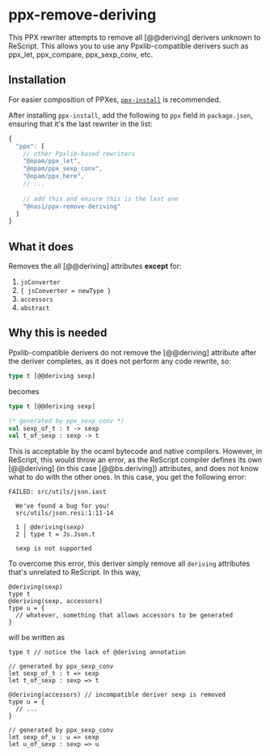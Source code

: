 # ppx-remove-deriving

This PPX rewriter attempts to remove all [@@deriving] derivers unknown to ReScript. This allows you to use any Ppxlib-compatible derivers such as ppx_let, ppx_compare, ppx_sexp_conv, etc.

## Installation

For easier composition of PPXes, [`ppx-install`](https://github.com/diaozheng999/ppx-install) is recommended.

After installing `ppx-install`, add the following to `ppx` field in `package.json`, ensuring that it's the last rewriter in the list:

```js
{
  "ppx": [
    // other Ppxlib-based rewriters
    "@opam/ppx_let",
    "@opam/ppx_sexp_conv",
    "@opam/ppx_here",
    // ...
 
    // add this and ensure this is the last one
    "@nasi/ppx-remove-deriving"
  ]
}
```

## What it does

Removes the all [@@deriving] attributes **except** for:
1. `jsConverter`
2. `{ jsConverter = newType }`
3. `accessors`
4. `abstract`

## Why this is needed

Ppxlib-compatible derivers do not remove the [@@deriving] attribute after the deriver completes, as it does not perform any code rewrite, so:

```ocaml
type t [@@deriving sexp]
```

becomes

```ocaml
type t [@@deriving sexp]

(* generated by ppx_sexp_conv *)
val sexp_of_t : t -> sexp
val t_of_sexp : sexp -> t
```

This is acceptable by the ocaml bytecode and native compilers. However, in ReScript, this would throw an error, as the ReScript compiler defines its own [@@deriving] (in this case [@@bs.deriving]) attributes, and does not know what to do with the other ones. In this case, you get the following error:

```
FAILED: src/utils/json.iast

  We've found a bug for you!
  src/utils/json.resi:1:11-14

  1 │ @deriving(sexp)
  2 │ type t = Js.Json.t

  sexp is not supported
```

To overcome this error, this deriver simply remove all `deriving` attributes that's unrelated to ReScript. In this way,

```rescript
@deriving(sexp)
type t
@deriving(sexp, accessors)
type u = {
  // whatever, something that allows accessors to be generated
}
```

will be written as

```rescript
type t // notice the lack of @deriving annotation

// generated by ppx_sexp_conv
let sexp_of_t : t => sexp
let t_of_sexp : sexp => t

@deriving(accessors) // incompatible deriver sexp is removed
type u = {
  // ...
}

// generated by ppx_sexp_conv
let sexp_of_u : u => sexp
let u_of_sexp : sexp => u
```

